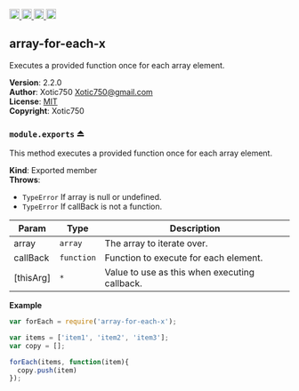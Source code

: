 <a href="https://travis-ci.org/Xotic750/array-for-each-x"
   title="Travis status">
<img
   src="https://travis-ci.org/Xotic750/array-for-each-x.svg?branch=master"
   alt="Travis status" height="18"/>
</a>
<a href="https://david-dm.org/Xotic750/array-for-each-x"
   title="Dependency status">
<img src="https://david-dm.org/Xotic750/array-for-each-x.svg"
   alt="Dependency status" height="18"/>
</a>
<a href="https://david-dm.org/Xotic750/array-for-each-x#info=devDependencies"
   title="devDependency status">
<img src="https://david-dm.org/Xotic750/array-for-each-x/dev-status.svg"
   alt="devDependency status" height="18"/>
</a>
<a href="https://badge.fury.io/js/array-for-each-x" title="npm version">
<img src="https://badge.fury.io/js/array-for-each-x.svg"
   alt="npm version" height="18"/>
</a>
<a name="module_array-for-each-x"></a>

## array-for-each-x
Executes a provided function once for each array element.

**Version**: 2.2.0  
**Author**: Xotic750 <Xotic750@gmail.com>  
**License**: [MIT](&lt;https://opensource.org/licenses/MIT&gt;)  
**Copyright**: Xotic750  
<a name="exp_module_array-for-each-x--module.exports"></a>

### `module.exports` ⏏
This method executes a provided function once for each array element.

**Kind**: Exported member  
**Throws**:

- <code>TypeError</code> If array is null or undefined.
- <code>TypeError</code> If callBack is not a function.


| Param | Type | Description |
| --- | --- | --- |
| array | <code>array</code> | The array to iterate over. |
| callBack | <code>function</code> | Function to execute for each element. |
| [thisArg] | <code>\*</code> | Value to use as this when executing callback. |

**Example**  
```js
var forEach = require('array-for-each-x');

var items = ['item1', 'item2', 'item3'];
var copy = [];

forEach(items, function(item){
  copy.push(item)
});
```
